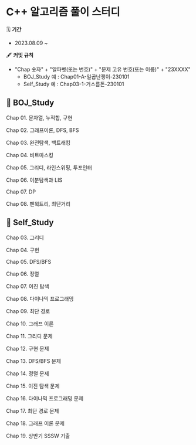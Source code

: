 # C++ 알고리즘 풀이 스터디

🗓 **기간**
- 2023.08.09 ~

🖋 **커밋 규칙**
- "Chap 숫자" + "알파벳(또는 번호)" + "문제 고유 번호(또는 이름)" + "23XXXX"
  - BOJ_Study 예 : Chap01-A-일곱난쟁이-230101
  - Self_Study 예 : Chap03-1-거스름돈-230101

## 📂 BOJ_Study
Chap 01. 문자열, 누적합, 구현

Chap 02. 그래프이론, DFS, BFS

Chap 03. 완전탐색, 백트래킹

Chap 04. 비트마스킹

Chap 05. 그리디, 라인스위핑, 투포인터

Chap 06. 이분탐색과 LIS

Chap 07. DP

Chap 08. 펜윅트리, 최단거리

## 📂 Self_Study
Chap 03. 그리디

Chap 04. 구현

Chap 05. DFS/BFS

Chap 06. 정렬

Chap 07. 이진 탐색

Chap 08. 다이나믹 프로그래밍

Chap 09. 최단 경로

Chap 10. 그래프 이론

Chap 11. 그리디 문제

Chap 12. 구현 문제

Chap 13. DFS/BFS 문제

Chap 14. 정렬 문제

Chap 15. 이진 탐색 문제

Chap 16. 다이나믹 프로그래밍 문제

Chap 17. 최단 경로 문제

Chap 18. 그래프 이론 문제

Chap 19. 상반기 SSSW 기출
